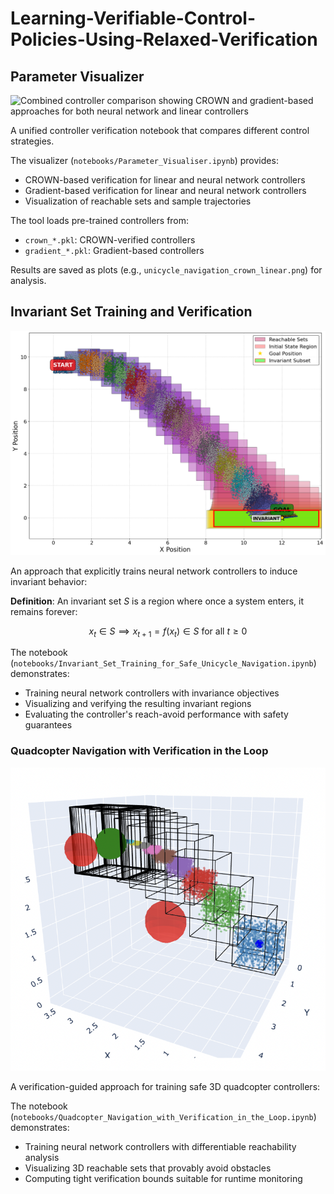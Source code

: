 # Learning-Verifiable-Control-Policies-Using-Relaxed-Verification

## Parameter Visualizer

![Combined controller comparison showing CROWN and gradient-based approaches for both neural network and linear controllers](images/combined.png)

A unified controller verification notebook that compares different control strategies.

The visualizer (`notebooks/Parameter_Visualiser.ipynb`) provides:
- CROWN-based verification for linear and neural network controllers
- Gradient-based verification for linear and neural network controllers
- Visualization of reachable sets and sample trajectories

The tool loads pre-trained controllers from:
- `crown_*.pkl`: CROWN-verified controllers
- `gradient_*.pkl`: Gradient-based controllers

Results are saved as plots (e.g., `unicycle_navigation_crown_linear.png`) for analysis.

## Invariant Set Training and Verification

![Unicycle navigation with invariant set highlighted](images/invariant.png)

An approach that explicitly trains neural network controllers to induce invariant behavior:


**Definition**: An invariant set $S$ is a region where once a system enters, it remains forever:

$$x_t \in S \implies x_{t+1} = f(x_t) \in S \text{ for all } t \geq 0$$

The notebook (`notebooks/Invariant_Set_Training_for_Safe_Unicycle_Navigation.ipynb`) demonstrates:
- Training neural network controllers with invariance objectives
- Visualizing and verifying the resulting invariant regions
- Evaluating the controller's reach-avoid performance with safety guarantees

### Quadcopter Navigation with Verification in the Loop

![Quadcopter Navigation with Verification in the Loop](images/quad2.png)

A verification-guided approach for training safe 3D quadcopter controllers:

The notebook (`notebooks/Quadcopter_Navigation_with_Verification_in_the_Loop.ipynb`) demonstrates:
* Training neural network controllers with differentiable reachability analysis
* Visualizing 3D reachable sets that provably avoid obstacles
* Computing tight verification bounds suitable for runtime monitoring
